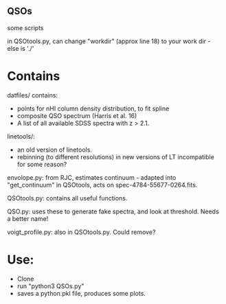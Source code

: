 ## QSOs
some scripts

in QSOtools.py, can change "workdir" (approx line 18) to your work dir - else is './'

# Contains

datfiles/ contains: 
- points for nHI column density distribution, to fit spline 
- composite QSO spectrum (Harris et al. 16) 
- A list of all available SDSS spectra with z > 2.1.

linetools/:
- an old version of linetools.
- rebinning (to different resolutions) in new versions of LT incompatible for some reason?

envolope.py: from RJC, estimates continuum - adapted into "get_continuum" in QSOtools, acts on spec-4784-55677-0264.fits.

QSOtools.py: contains all useful functions.

QSO.py: uses these to generate fake spectra, and look at threshold. Needs a better name!

voigt_profile.py: also in QSOtools.py. Could remove?

# Use:

- Clone
- run "python3 QSOs.py"
- saves a python.pkl file, produces some plots.


